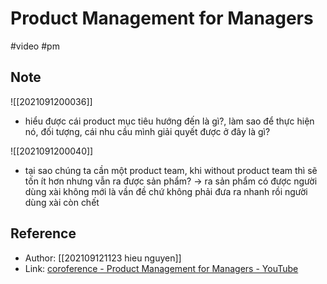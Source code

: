 # Product Management for Managers

#video #pm

## Note

![[2021091200036]]

- hiểu được cái product mục tiêu hướng đến là gì?, làm sao để thực hiện nó, đối tượng, cái nhu cầu mình giải quyết được ở đây là gì?

![[2021091200040]]

- tại sao chúng ta cần một product team, khi without product team thì sẽ tốn ít hơn nhưng vẫn ra được sản phẩm? -> ra sản phẩm có được người dùng xài không mới là vần đề chứ không phải đưa ra nhanh rồi người dùng xài còn chết


## Reference

- Author: [[202109121123 hieu nguyen]]
- Link: [coroference - Product Management for Managers - YouTube](https://www.youtube.com/watch?v=kMLgug3GrkU&list=PL1bLXQ3Ow2lZz-JfwfITbeWhcxFaKYiZ-)
